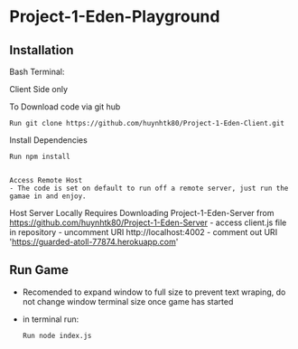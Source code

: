 # Project-1-Eden-Playground

Installation
------------
Bash Terminal:

Client Side only

  To Download code via git hub
  
    Run git clone https://github.com/huynhtk80/Project-1-Eden-Client.git
  
  Install Dependencies
  
    Run npm install
  

    Access Remote Host
    - The code is set on default to run off a remote server, just run the gamae in and enjoy.
      
  Host Server Locally Requires Downloading Project-1-Eden-Server from https://github.com/huynhtk80/Project-1-Eden-Server
     - access client.js file in repository
    - uncomment URI http://localhost:4002
    - comment out URI 'https://guarded-atoll-77874.herokuapp.com'
    
  

    
Run Game
--------
- Recomended to expand window to full size to prevent text wraping, do not change window terminal size once game has started
- in terminal run:
    
      Run node index.js
